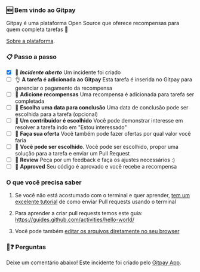 
### 🆕 Bem vindo ao Gitpay

Gitpay é uma plataforma Open Source que oferece recompensas para quem completa tarefas 💝

[Sobre a plataforma](https://gitpay.me).

### 📋 Passo a passo

- [x] 🔔 ***Incidente aberto*** Um incidente foi criado
- [ ] 👌 **A tarefa é adicionada ao Gitpay** Esta tarefa é inserida no Gitpay para gerenciar o pagamento da recompensa
- [ ] 📝 **Adicione recompensas** Uma recompensa é adicionada para tarefa ser completada
- [ ] 📝 **Escolha uma data para conclusão** Uma data de conclusão pode ser escolhida para a tarefa (opcional)
- [ ] 💾 **Um contribuidor é escolhido** Você pode demonstrar interesse em resolver a tarefa indo em "Estou interessado"
- [ ] 💾 **Faça sua oferta** Você também pode fazer ofertas por qual valor você faria
- [ ] 🔀 **Você pode ser escolhido**. Você pode ser escolhido, propor uma solução para a tarefa e enviar um Pull Request
- [ ] 💬 **Review** Peça por um feedback e faça os ajustes necessários :)
- [ ] 🏁 **Approved** Seu código é aprovado e você recebe a recompensa

### O que você precisa saber

1. Se você não está acostumado com o terminal e quer aprender, [tem um excelente tutorial](https://egghead.io/series/how-to-contribute-to-an-open-source-project-on-github) de como enviar Pull requests usando o terminal

2. Para aprender a criar pull requests temos este guia: https://guides.github.com/activities/hello-world/

3. Você pode também [editar os arquivos diretamente no seu browser](https://help.github.com/articles/editing-files-in-your-repository/)

### 🤔❓ Perguntas

Deixe um comentário abaixo!
Este incidente foi criado pelo [Gitpay App](https://github.com/worknenjoy/gitpay-github-app).
